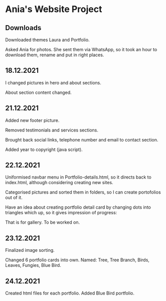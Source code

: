 # Ania's Website Project

## Downloads

Downloaded themes Laura and Portfolio.

Asked Ania for photos. She sent them via WhatsApp, 
so it took an hour to download them, rename and put in right places.


## 18.12.2021

I changed pictures in hero and about sections.

About section content changed.

## 21.12.2021

Added new footer picture.

Removed testimonials and services sections.

Brought back social links, telephone number and email to contact section.

Added year to copyright (java script).

## 22.12.2021

Uniformised navbar menu in Portfolio-details.html, so it directs back to index.html,
although considering creating new sites.

Categorised pictures and sorted them in folders, so I can create portofolios out of it.

Have an idea about creating portfolio detail card by changing dots into triangles which up, 
so it gives impression of progress:

>

>>

>>>

That is for gallery. To be worked on.

## 23.12.2021

Finalized image sorting.

Changed 6 portfolio cards into own. Named: Tree, Tree Branch, Birds, Leaves, Fungies, Blue Bird.

## 24.12.2021

Created html files for each portfolio. Added Blue Bird portfolio.

